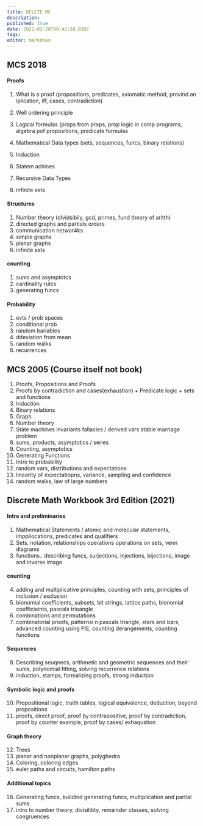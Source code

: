 ```yaml
---
title: DELETE ME
description: 
published: true
date: 2021-02-28T00:42:58.838Z
tags: 
editor: markdown
---
```


## MCS 2018 
#### Proofs
1. What is a proof (propositions, predicates, axiomatic method, provind an iplication, iff, cases, contradiction)

1. Well ordering principle
1. Logical formulas (props from props, prop logic in comp programs, algebra pof propositions, predicate formulas
1. Mathematical Data types (sets, sequences, funcs, binary relations)
1. Induction
1. Statem achines
1. Recursive Data Types
1. infinite sets
#### Structures
1. Number theory (dividsibily, gcd, primes, fund theory of aritth)
1. directed graphs and partials orders
1. communication networ4ks
1. simple graphs
1. planar graphs
1. infinite sets
#### counting
1. sums and asymptotcs
1. cardinality rules
1. generating funcs
#### Probability
1. evts / prob spaces
1. conditional prob
1. random bariables
1. ddeviation from mean
1. random walks
1. recurrences
## MCS 2005 (Course itself not book)
1. Proofs, Propositions and Proofs
1. Proofs by contradiction and cases(exhaustion) + Predicate logic + sets and functions
1. Induction
1. Binary relations
1. Graph
1. Number theory
1. State machines invariants fallacies / derived vars stable marriage problem
1. sums, products, asymptotics / series
1. Counting, asymptotics
1. Generating Functions
1. Intro to probability
1. random vars, distributions and expectations
1. linearity of expectatiopns, variance, sampling and confidence
1. random walks, law of large numbers
## Discrete Math Workbook 3rd Edition (2021)
#### Intro and preliminaries
1. Mathematical Statements / atomic and molecular statements, imppliocations, predicates and qualifiers
2. Sets, notation, relationships operations operations on sets, venn diagrams
3. functions.. describing funcs, surjections, injections, bijections, image and inverse image
#### counting
4. adding and multiplicative principles, counting with sets, principles of inclusion / exclusion
5. bionomial coefficients, subsets, bit strings, lattice paths, bionomial coefficieints, pascals trioangle
6. combinations and permutations
7. combinatorial proofs, patternsi n pascals triangle, stars and bars, advanced counting using PIE, counting derangements, counting functions
#### Sequences
8. Describing seuqnecs, arithmetic and geometric sequences and their sums, polynomial fitting, solving recurrence relations
9. induction, stamps, formalizing proofs, strong induction
#### Symbolic logic and proofs
10. Propositional logic, truith tables, logical equivalence, deduction, beyond propositions
11. proofs, direct proof, proof by contrapositive, proof by contradiction, proof by counter example, proof by cases/ exhaqustion
#### Graph theory
12. Trees
13. planar and nonplanar graphs, polyghedra
14. Coloring, coloring edges
15. euler paths and circuits, hamilton paths
#### Additional topics
16. Generating funcs, buildind generating funcs, multiplication and partial sums
17. intro to number theory, divisilibty, remainder classes, solving congruences